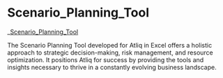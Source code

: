 # Scenario_Planning_Tool

_[Scenario_Planning_Tool](https://github.com/ruchitasahu480/Scenario_Planning_Tool/blob/main/Scenario%20_Planning%20_Tool.pdf)

The Scenario Planning Tool developed for Atliq in Excel offers a holistic approach to strategic decision-making, risk management, and resource optimization. It positions Atliq for success by providing the tools and insights necessary to thrive in a constantly evolving business landscape.

